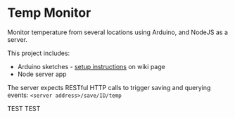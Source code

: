 Temp Monitor
============

Monitor temperature from several locations using Arduino, and NodeJS as a server.

This project includes:

*	Arduino sketches - [setup instructions](https://github.com/sergiomajluf/Temp-Monitor/wiki/How-to-set-up-the-Arduino) on wiki page
*	Node server app

The server expects RESTful HTTP calls to trigger saving and querying events: `<server address>/save/ID/temp`

TEST TEST
